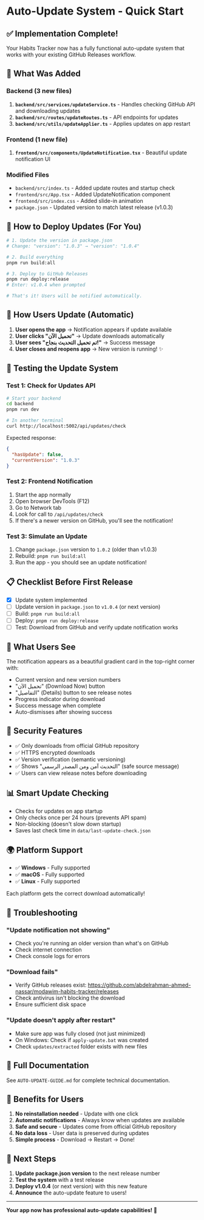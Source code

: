 # Auto-Update System - Quick Start

## ✅ Implementation Complete!

Your Habits Tracker now has a fully functional auto-update system that works with your existing GitHub Releases workflow.

## 🎯 What Was Added

### Backend (3 new files)

1. **`backend/src/services/updateService.ts`** - Handles checking GitHub API and downloading updates
2. **`backend/src/routes/updateRoutes.ts`** - API endpoints for updates
3. **`backend/src/utils/updateApplier.ts`** - Applies updates on app restart

### Frontend (1 new file)

1. **`frontend/src/components/UpdateNotification.tsx`** - Beautiful update notification UI

### Modified Files

- `backend/src/index.ts` - Added update routes and startup check
- `frontend/src/App.tsx` - Added UpdateNotification component
- `frontend/src/index.css` - Added slide-in animation
- `package.json` - Updated version to match latest release (v1.0.3)

## 🚀 How to Deploy Updates (For You)

```bash
# 1. Update the version in package.json
# Change: "version": "1.0.3" → "version": "1.0.4"

# 2. Build everything
pnpm run build:all

# 3. Deploy to GitHub Releases
pnpm run deploy:release
# Enter: v1.0.4 when prompted

# That's it! Users will be notified automatically.
```

## 👥 How Users Update (Automatic)

1. **User opens the app** → Notification appears if update available
2. **User clicks "تحميل الآن"** → Update downloads automatically
3. **User sees "تم تحميل التحديث بنجاح!"** → Success message
4. **User closes and reopens app** → New version is running! ✨

## 🔧 Testing the Update System

### Test 1: Check for Updates API

```bash
# Start your backend
cd backend
pnpm run dev

# In another terminal
curl http://localhost:5002/api/updates/check
```

Expected response:

```json
{
  "hasUpdate": false,
  "currentVersion": "1.0.3"
}
```

### Test 2: Frontend Notification

1. Start the app normally
2. Open browser DevTools (F12)
3. Go to Network tab
4. Look for call to `/api/updates/check`
5. If there's a newer version on GitHub, you'll see the notification!

### Test 3: Simulate an Update

1. Change `package.json` version to `1.0.2` (older than v1.0.3)
2. Rebuild: `pnpm run build:all`
3. Run the app - you should see an update notification!

## 📋 Checklist Before First Release

- [x] Update system implemented
- [ ] Update version in `package.json` to `v1.0.4` (or next version)
- [ ] Build: `pnpm run build:all`
- [ ] Deploy: `pnpm run deploy:release`
- [ ] Test: Download from GitHub and verify update notification works

## 🎨 What Users See

The notification appears as a beautiful gradient card in the top-right corner with:

- Current version and new version numbers
- "تحميل الآن" (Download Now) button
- "التفاصيل" (Details) button to see release notes
- Progress indicator during download
- Success message when complete
- Auto-dismisses after showing success

## 🔐 Security Features

- ✅ Only downloads from official GitHub repository
- ✅ HTTPS encrypted downloads
- ✅ Version verification (semantic versioning)
- ✅ Shows "التحديث آمن ومن المصدر الرسمي" (safe source message)
- ✅ Users can view release notes before downloading

## 📊 Smart Update Checking

- Checks for updates on app startup
- Only checks once per 24 hours (prevents API spam)
- Non-blocking (doesn't slow down startup)
- Saves last check time in `data/last-update-check.json`

## 🌍 Platform Support

- ✅ **Windows** - Fully supported
- ✅ **macOS** - Fully supported
- ✅ **Linux** - Fully supported

Each platform gets the correct download automatically!

## 🐛 Troubleshooting

### "Update notification not showing"

- Check you're running an older version than what's on GitHub
- Check internet connection
- Check console logs for errors

### "Download fails"

- Verify GitHub releases exist: https://github.com/abdelrahman-ahmed-nassar/modawim-habits-tracker/releases
- Check antivirus isn't blocking the download
- Ensure sufficient disk space

### "Update doesn't apply after restart"

- Make sure app was fully closed (not just minimized)
- On Windows: Check if `apply-update.bat` was created
- Check `updates/extracted` folder exists with new files

## 📖 Full Documentation

See `AUTO-UPDATE-GUIDE.md` for complete technical documentation.

## 🎉 Benefits for Users

1. **No reinstallation needed** - Update with one click
2. **Automatic notifications** - Always know when updates are available
3. **Safe and secure** - Updates come from official GitHub repository
4. **No data loss** - User data is preserved during updates
5. **Simple process** - Download → Restart → Done!

## 📝 Next Steps

1. **Update package.json version** to the next release number
2. **Test the system** with a test release
3. **Deploy v1.0.4** (or next version) with this new feature
4. **Announce** the auto-update feature to users!

---

**Your app now has professional auto-update capabilities! 🚀**
